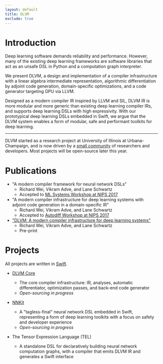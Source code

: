 ```yaml
---
layout: default
title: DLVM
exclude: true
---
```


# Introduction

Deep learning software demands reliability and performance.
However, many of the existing deep learning frameworks are software libraries
that act as an unsafe DSL in Python and a computation graph interpreter.

We present DLVM, a design and implementation of a compiler infrastructure
with a linear algebra intermediate representation, algorithmic differentiation
by adjoint code generation, domain-specific optimizations, and a code generator
targeting GPU via LLVM.

Designed as a modern compiler IR inspired by LLVM and SIL, DLVM IR is more modular
and more generic than existing deep learning compiler IRs, and supports deep learning
DSLs with high expressivity.
With our prototypical deep learning DSLs embedded in Swift, we argue that the DLVM
system enables a form of modular, safe and performant toolkits for deep learning.

---

DLVM started as a research project at University of Illinois at
Urbana-Champaign, and is now driven by a
[small community](http://dlvm.org/people) of researchers and developers. Most
projects will be open-source later this year.

# Publications

- "A modern compiler framework for neural network DSLs"
  - Richard Wei, Vikram Adve, and Lane Schwartz
  - Accepted to [ML Systems Workshop at NIPS 2017](http://learningsys.org/nips17/)
- "A modern compiler infrastructure for deep learning systems with adjoint code generation in a domain-specific IR"
  - Richard Wei, Vikram Adve, and Lane Schwartz
  - Accepted to [Autodiff Workshop at NIPS 2017](https://autodiff-workshop.github.io/)
- ["DLVM: A modern compiler infrastructure for deep learning systems"](https://arxiv.org/abs/1711.03016)
  - Richard Wei, Vikram Adve, and Lane Schwartz
  - Pre-print

# Projects

All projects are written in [Swift](https://swift.org/about).

- [DLVM Core](https://github.com/dlvm-team/DLVM)
  - The core compiler infrastructure: IR, analyses, automatic differentiator,
    optimization passes, and back-end code generator
  - *Open-sourcing in progress*

- [NNKit](https://github.com/dlvm-team/NNKit)
  - A "tagless-final" neural network DSL embedded in Swift, representing a form
    of deep learning toolkits with a focus on safety and developer experience
  - *Open-sourcing in progress*

- The Tensor Expression Language (TEL)
  - A standalone DSL for declaratively building neural network computation
    graphs, with a compiler that emits DLVM IR and generates a Swift interface

